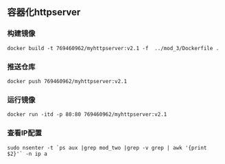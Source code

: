 ## 容器化httpserver

### 构建镜像
    docker build -t 769460962/myhttpserver:v2.1 -f  ../mod_3/Dockerfile .

### 推送仓库
    docker push 769460962/myhttpserver:v2.1

### 运行镜像
    docker run -itd -p 80:80 769460962/myhttpserver:v2.1

### 查看IP配置
    sudo nsenter -t `ps aux |grep mod_two |grep -v grep | awk '{print $2}'` -n ip a
